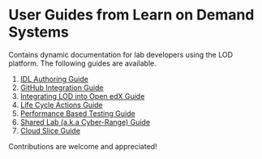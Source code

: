 # User Guides from Learn on Demand Systems
Contains dynamic documentation for lab developers using the LOD platform.  The following guides are available.

1. [IDL Authoring Guide](idl/idlv3.md)
1. [GitHub Integration Guide](github-integration/github-integration.md)
1. [Integrating LOD into Open edX Guide](lti/lod-lti.md)
1. [Life Cycle Actions Guide](lca/life-cycle-actions-guide.md)
1. [Performance Based Testing Guide](pbt/lodpbtguide.md)
1. [Shared Lab (a.k.a Cyber-Range) Guide](sl/sharedlabs.md)
1. [Cloud Slice Guide](cloud-slice/cloud-slice.md)

Contributions are welcome and appreciated!
